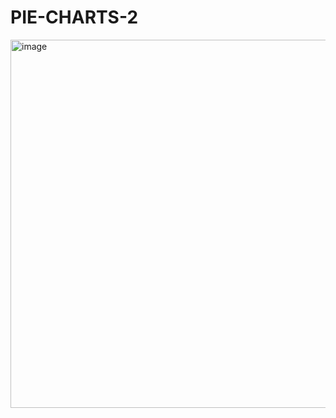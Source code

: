 # PIE-CHARTS-2
<img width="589" alt="image" src="https://github.com/user-attachments/assets/2dcd60ba-a5b6-4223-9159-78fbff548145" />
